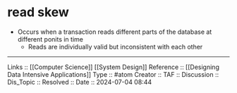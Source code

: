# read skew

- Occurs when a transaction reads different parts of the database at different ponits in time
	- Reads are individually valid but inconsistent with each other
---
Links :: [[Computer Science]] [[System Design]]
Reference :: [[Designing Data Intensive Applications]]
Type :: #atom
Creator ::
TAF ::
Discussion ::
Dis_Topic :: 
Resolved ::
Date :: 2024-07-04 08:44
